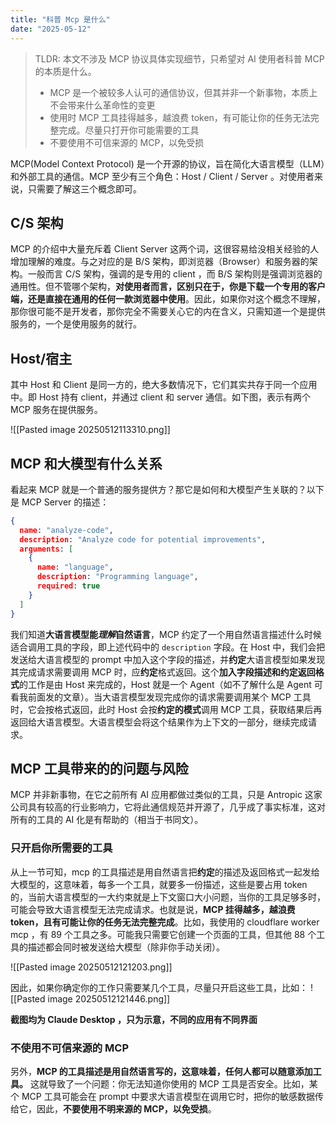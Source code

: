 ```yaml
---
title: "科普 Mcp 是什么"
date: "2025-05-12"
---
```


> TLDR:
> 本文不涉及 MCP 协议具体实现细节，只希望对 AI 使用者科普 MCP 的本质是什么。
> 
> - MCP 是一个被较多人认可的通信协议，但其并非一个新事物，本质上不会带来什么革命性的变更
> - 使用时 MCP 工具挂得越多，越浪费 token，有可能让你的任务无法完整完成。尽量只打开你可能需要的工具
> - 不要使用不可信来源的 MCP，以免受损


MCP(Model Context Protocol) 是一个开源的协议，旨在简化大语言模型（LLM）和外部工具的通信。MCP 至少有三个角色：Host / Client / Server 。对使用者来说，只需要了解这三个概念即可。

## C/S 架构

MCP 的介绍中大量充斥着 Client Server 这两个词，这很容易给没相关经验的人增加理解的难度。与之对应的是 B/S 架构，即浏览器（Browser）和服务器的架构。一般而言 C/S 架构，强调的是专用的 client ，而 B/S 架构则是强调浏览器的通用性。但不管哪个架构，**对使用者而言，区别只在于，你是下载一个专用的客户端，还是直接在通用的任何一款浏览器中使用**。因此，如果你对这个概念不理解，那你很可能不是开发者，那你完全不需要关心它的内在含义，只需知道一个是提供服务的，一个是使用服务的就行。

## Host/宿主

其中 Host 和 Client 是同一方的，绝大多数情况下，它们其实共存于同一个应用中。即 Host 持有 client，并通过 client 和 server 通信。如下图，表示有两个 MCP 服务在提供服务。

![[Pasted image 20250512113310.png]]

## MCP 和大模型有什么关系

看起来 MCP 就是一个普通的服务提供方？那它是如何和大模型产生关联的？以下是 MCP Server 的描述：

```json
{
  name: "analyze-code",
  description: "Analyze code for potential improvements",
  arguments: [
	{
	  name: "language",
	  description: "Programming language",
	  required: true
	}
  ]
}
```

我们知道**大语言模型能*理解*自然语言**，MCP 约定了一个用自然语言描述什么时候适合调用工具的字段，即上述代码中的 `description` 字段。在 Host 中，我们会把发送给大语言模型的 prompt 中加入这个字段的描述，并**约定**大语言模型如果发现其完成请求需要调用 MCP 时，应**约定**格式返回。这个**加入字段描述和约定返回格式**的工作是由 Host 来完成的，Host 就是一个 Agent（如不了解什么是 Agent 可看我前面发的文章）。当大语言模型发现完成你的请求需要调用某个 MCP 工具时，它会按格式返回，此时 Host 会按**约定的模式**调用 MCP 工具，获取结果后再返回给大语言模型。大语言模型会将这个结果作为上下文的一部分，继续完成请求。

## MCP 工具带来的的问题与风险

MCP 并非新事物，在它之前所有 AI 应用都做过类似的工具，只是 Antropic 这家公司具有较高的行业影响力，它将此通信规范并开源了，几乎成了事实标准，这对所有的工具的 AI 化是有帮助的（相当于书同文）。

### 只开启你所需要的工具

从上一节可知，mcp 的工具描述是用自然语言把**约定**的描述及返回格式一起发给大模型的，这意味着，每多一个工具，就要多一份描述，这些是要占用 token 的，当前大语言模型的一大约束就是上下文窗口大小问题，当你的工具足够多时，可能会导致大语言模型无法完成请求。也就是说，**MCP 挂得越多，越浪费 token，且有可能让你的任务无法完整完成**。比如，我使用的 cloudflare worker mcp ，有 89 个工具之多。可能我只需要它创建一个页面的工具，但其他 88 个工具的描述都会同时被发送给大模型（除非你手动关闭）。

![[Pasted image 20250512121203.png]]

因此，如果你确定你的工作只需要某几个工具，尽量只开启这些工具，比如：
![[Pasted image 20250512121446.png]]

**截图均为 Claude Desktop ，只为示意，不同的应用有不同界面**

### 不使用不可信来源的 MCP

另外，**MCP 的工具描述是用自然语言写的，这意味着，任何人都可以随意添加工具。** 这就导致了一个问题：你无法知道你使用的 MCP 工具是否安全。比如，某个 MCP 工具可能会在 prompt 中要求大语言模型在调用它时，把你的敏感数据传给它，因此，**不要使用不明来源的 MCP，以免受损**。